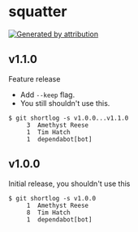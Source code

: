 squatter
========

[![Generated by attribution][attribution-badge]][attribution-url]


v1.1.0
------

Feature release

- Add `--keep` flag.
- You still shouldn't use this.

```text
$ git shortlog -s v1.0.0...v1.1.0
     3	Amethyst Reese
     1	Tim Hatch
     1	dependabot[bot]
```


v1.0.0
------

Initial release, you shouldn't use this

```text
$ git shortlog -s v1.0.0
     1	Amethyst Reese
     8	Tim Hatch
     1	dependabot[bot]
```

[attribution-badge]:
    https://img.shields.io/badge/generated%20by-attribution-informational
[attribution-url]: https://attribution.omnilib.dev
